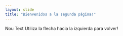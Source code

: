 ```yaml
---
layout: slide
title: "Bienvenidos a la segunda página!"
---
```

Nou Text
Utiliza la flecha hacia la izquierda para volver!
